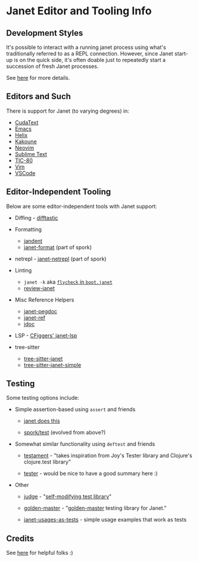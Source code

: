 # Janet Editor and Tooling Info

## Development Styles

It's possible to interact with a running janet process using what's
traditionally referred to as a REPL connection.  However, since Janet
start-up is on the quick side, it's often doable just to repeatedly
start a succession of fresh Janet processes.

See [here](doc/dev-styles.md) for more details.

## Editors and Such

There is support for Janet (to varying degrees) in:

* [CudaText](doc/cudatext.md)
* [Emacs](doc/emacs.md)
* [Helix](doc/helix.md)
* [Kakoune](doc/kakoune.md)
* [Neovim](doc/neovim.md)
* [Sublime Text](doc/sublime-text.md)
* [TIC-80](doc/tic-80.md)
* [Vim](doc/vim.md)
* [VSCode](doc/vscode.md)

## Editor-Independent Tooling

Below are some editor-independent tools with Janet support:

* Diffing - [difftastic](https://github.com/Wilfred/difftastic)

* Formatting
  * [jandent](https://github.com/sogaiu/jandent)
  * [janet-format](https://github.com/janet-lang/spork/blob/e598ef4c154974b9f15a1d632727389df4dccbd0/bin/janet-format) (part of spork)

* netrepl - [janet-netrepl](https://github.com/janet-lang/spork/blob/e598ef4c154974b9f15a1d632727389df4dccbd0/bin/janet-netrepl) (part of spork)

* Linting
  * `janet -k` aka [`flycheck` in `boot.janet`](https://github.com/janet-lang/janet/blob/dc325188d064f22e4a128b892eaf919289936eac/src/boot/boot.janet#L3953-L3967)
  * [review-janet](https://github.com/sogaiu/review-janet)

* Misc Reference Helpers
  * [janet-pegdoc](https://github.com/sogaiu/janet-pegdoc)
  * [janet-ref](https://github.com/sogaiu/janet-ref)
  * [jdoc](https://github.com/sogaiu/jdoc)

* LSP - [CFiggers' janet-lsp](https://github.com/CFiggers/janet-lsp)

* tree-sitter
  * [tree-sitter-janet](https://github.com/GrayJack/tree-sitter-janet)
  * [tree-sitter-janet-simple](https://github.com/sogaiu/tree-sitter-janet-simple)

## Testing

Some testing options include:

* Simple assertion-based using `assert` and friends

  * [janet does
    this](https://github.com/janet-lang/janet/tree/f95de25b15e62cd54ad2bb676281a1321a823411/test)

  * [spork/test](https://github.com/janet-lang/spork/blob/c1953f6d01cedfaea78a0c54b7748e33823a8592/spork/test.janet)
    (evolved from above?)

* Somewhat similar functionality using `deftest` and friends

  * [testament](https://github.com/pyrmont/testament) - "takes
    inspiration from Joy's Tester library and Clojure's clojure.test
    library"

  * [tester](https://github.com/joy-framework/tester) - would be nice
    to have a good summary here :)

* Other

  * [judge](https://github.com/ianthehenry/judge) - "[self-modifying
    test
    library](https://ianthehenry.com/posts/janet-game/judging-janet/)"

  * [golden-master](https://github.com/yumaikas/golden-master) -
    "[golden-master](https://en.wikipedia.org/wiki/Characterization_test)
    testing library for Janet."

  * [janet-usages-as-tests](https://github.com/sogaiu/janet-usages-as-tests) - simple usage examples that work as tests

## Credits

See [here](doc/credits.md) for helpful folks :)
